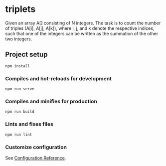 # triplets
Given an array A[] consisting of N integers. The task is to count the number of triples (A[i], A[j], A[k]), where i, j, and k denote the respective indices, such that one of the integers can be written as the summation of the other two integers.

## Project setup
```
npm install
```

### Compiles and hot-reloads for development
```
npm run serve
```

### Compiles and minifies for production
```
npm run build
```

### Lints and fixes files
```
npm run lint
```

### Customize configuration
See [Configuration Reference](https://cli.vuejs.org/config/).
